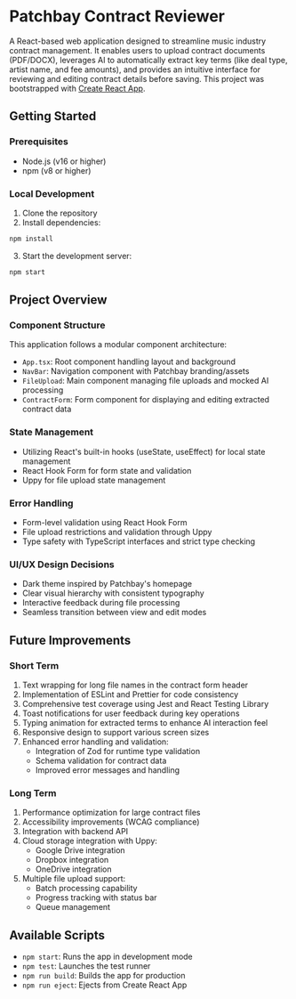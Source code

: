 # Patchbay Contract Reviewer

A React-based web application designed to streamline music industry contract management. It enables users to upload contract documents (PDF/DOCX), leverages AI to automatically extract key terms (like deal type, artist name, and fee amounts), and provides an intuitive interface for reviewing and editing contract details before saving. This project was bootstrapped with [Create React App](https://github.com/facebook/create-react-app).

## Getting Started

### Prerequisites
- Node.js (v16 or higher)
- npm (v8 or higher)

### Local Development
1. Clone the repository
2. Install dependencies:
```bash
npm install
```
3. Start the development server:
```bash
npm start
```

## Project Overview

### Component Structure
This application follows a modular component architecture:

- `App.tsx`: Root component handling layout and background
- `NavBar`: Navigation component with Patchbay branding/assets
- `FileUpload`: Main component managing file uploads and mocked AI processing
- `ContractForm`: Form component for displaying and editing extracted contract data

### State Management
- Utilizing React's built-in hooks (useState, useEffect) for local state management
- React Hook Form for form state and validation
- Uppy for file upload state management

### Error Handling
- Form-level validation using React Hook Form
- File upload restrictions and validation through Uppy
- Type safety with TypeScript interfaces and strict type checking

### UI/UX Design Decisions
- Dark theme inspired by Patchbay's homepage
- Clear visual hierarchy with consistent typography
- Interactive feedback during file processing
- Seamless transition between view and edit modes

## Future Improvements

### Short Term
1. Text wrapping for long file names in the contract form header
2. Implementation of ESLint and Prettier for code consistency
3. Comprehensive test coverage using Jest and React Testing Library
4. Toast notifications for user feedback during key operations
5. Typing animation for extracted terms to enhance AI interaction feel
6. Responsive design to support various screen sizes
7. Enhanced error handling and validation:
   - Integration of Zod for runtime type validation
   - Schema validation for contract data
   - Improved error messages and handling

### Long Term
1. Performance optimization for large contract files
2. Accessibility improvements (WCAG compliance)
3. Integration with backend API
4. Cloud storage integration with Uppy:
   - Google Drive integration
   - Dropbox integration
   - OneDrive integration
5. Multiple file upload support:
   - Batch processing capability
   - Progress tracking with status bar
   - Queue management

## Available Scripts

- `npm start`: Runs the app in development mode
- `npm test`: Launches the test runner
- `npm run build`: Builds the app for production
- `npm run eject`: Ejects from Create React App

